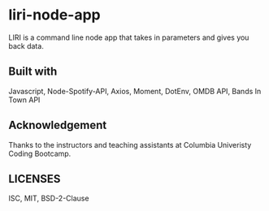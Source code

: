 # liri-node-app
LIRI is a command line node app that takes in parameters and gives you back data.

## Built with 
Javascript, Node-Spotify-API, Axios, Moment, DotEnv, OMDB API, Bands In Town API

## Acknowledgement
Thanks to the instructors and teaching assistants at Columbia Univeristy Coding Bootcamp.

## LICENSES
ISC, MIT, BSD-2-Clause


